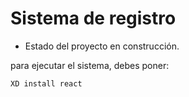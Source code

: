 <h1> Sistema de registro </h1>  

- Estado del proyecto en construcción.

para ejecutar el sistema, debes poner:

```XD install react```
